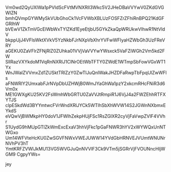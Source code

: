 Vm0wd2QyUXlWa1pPVldScFVtMVNXRll3Wkc5V2JHeDBaVVYwV0ZKdGVGWlZN
bmhQVmpGYWMySkVUbGhoCk1VcFVWbXBLUzFOSFZrZFhiRnBPQ21KdGFGRlhW
bVEwV1ZkTmVGcElWbWxTYlZKd1EyeEtjbU5GYkZkaQpWRUkwVlhwR1NtVldV
bkppUjJ4VFlsWktXVkV5YzNkbFJrNXpVbXhrYVFwWFIyaHZWbGh3UzFReVRY
aGEKU0ZaVFlrZFNjRlZ0ZUhka01VVjVaVVYwYWsxck5VaFZiWGh2Vm5kd2FW
SllRazVXYkdoM1VqRnNXRlJ1ClNrOEtWbTFTY0ZWdE1WTmpSbFowVGxWT1Yx
WnJWalZVVmxZd1ZUSktTRlZzY0ZwTlJuQnlWakJHZDFaRwpTbFpqUlZwWFls
aFNWRlY2UmxabFJrNVpDbUZHWjB0WmJYaGhWa1pzY2xkcmRHcFNiR3d6Vm0x
ME1GWXgKU25KV2FsWmhWbGRTU0ZaVVJtRmpiR1J6VjJ4a2FWZEhhRTFXYTJS
clpESkdWd3BYYmtwcFVrWndXRlJYCk5WTlhSbXhWVW14S2JGWnNXbmxEYkdS
eVQwVjBWMkpHY0doV1JFWlhZekpHUjFSc1RsZGlXR2cyVjFaVwpZVlF4VVhr
S1UydG9hMUpGTlZkWmExcExaV3hhVjFkc1pGaFNWR3hYV2xWYWQxUnNTWGxo
Um14WFVteHcKU0ZwSGVFNWxVWEJUWW14YVdGbHRNVEJVUmtWNUNrNVhPV3hT
YmtKRFZVWlJkMU13VG5WVGJuQnNVVlF3Ck9VTm5jSGRrVjFVOUNncHljWGM9
CgpyYWs=

jey